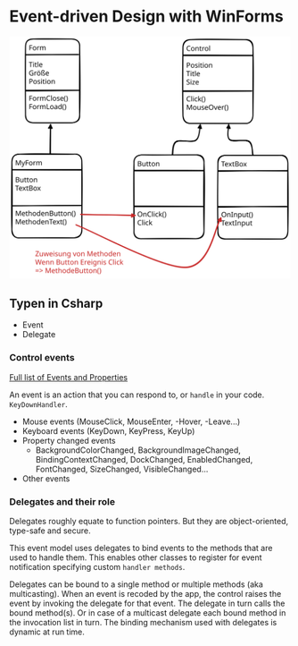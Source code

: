 # Event-driven Design with WinForms

![Event Handler svg](./EventHandlers.excalidraw.svg)

## Typen in Csharp
- Event
- Delegate

### Control events
[Full list of Events and Properties](https://learn.microsoft.com/en-us/dotnet/api/system.windows.forms.control#events)

An event is an action that you can respond to, or `handle` in your code. `KeyDownHandler`.

- Mouse events (MouseClick, MouseEnter, -Hover, -Leave...)
- Keyboard events (KeyDown, KeyPress, KeyUp)
- Property changed events
    - BackgroundColorChanged, BackgroundImageChanged, BindingContextChanged, DockChanged, EnabledChanged, FontChanged, SizeChanged, VisibleChanged...
- Other events

### Delegates and their role
Delegates roughly equate to function pointers. But they are object-oriented, type-safe and secure.

This event model uses delegates to bind events to the methods that are used to handle them. This enables other classes to register for event notification specifying custom `handler methods`.

Delegates can be bound to a single method or multiple methods (aka multicasting). When an event is recoded by the app, the control raises the event by invoking the delegate for that event. The delegate in turn calls the bound method(s). Or in case of a multicast delegate each bound method in the invocation list in turn. The binding mechanism used with delegates is dynamic at run time.

